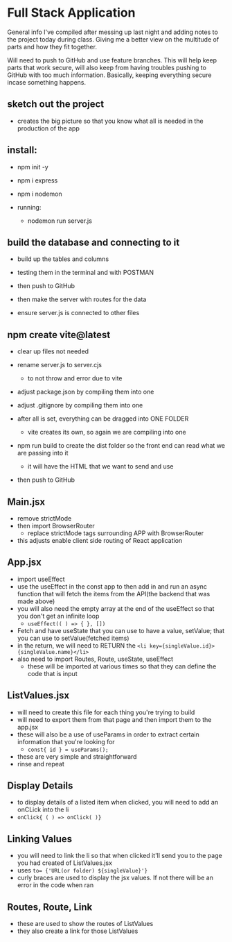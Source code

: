 # Full Stack Application

General info I've compiled after messing up last night 
and adding notes to the project today during class. 
Giving me a better view on the multitude of parts 
and how they fit together.

Will need to push to GitHub and use feature branches. 
This will help keep parts that work secure, will also 
keep from having troubles pushing to GitHub with too much 
information. Basically, keeping everything secure incase something happens.

## sketch out the project
  - creates the big picture so that you know what all
  is needed in the production of the app

## install:
  - npm init -y
  - npm i express
  - npm i nodemon

- running:
  - nodemon run server.js

## build the database and connecting to it

- build up the tables and columns

- testing them in the terminal and with POSTMAN

- then push to GitHub

- then make the server with routes for the data 

- ensure server.js is connected to other files

## npm create vite@latest
  - clear up files not needed
  - rename server.js to server.cjs 
    - to not throw and error due to vite
  - adjust package.json by compiling them into one
  - adjust .gitignore by compiling them into one
  
- after all is set, everything can be dragged into ONE FOLDER
  - vite creates its own, so again we are compiling into one

- npm run build to create the dist folder so the front end 
  can read what we are passing into it
  - it will have the HTML that we want to send and use

 - then push to GitHub

## Main.jsx
  - remove strictMode
  - then import BrowserRouter
    - replace strictMode tags surrounding APP
    with BrowserRouter
  - this adjusts enable client side routing of React application

## App.jsx
  - import useEffect
  - use the useEffect in the const app to then add in
  and run an async function that will fetch the items from 
  the API(the backend that was made above)
  - you will also need the empty array at the end of the useEffect
  so that you don't get an infinite loop
    - `useEffect(( ) => { }, [])`
  - Fetch and have useState that you can use to have a
  value, setValue; that you can use to setValue(fetched items)
  - in the return, we will need to RETURN the 
  `<li key={singleValue.id}>{singleValue.name}</li>`
  - also need to import Routes, Route, useState, useEffect
    - these will be imported at various times so that they can define 
    the code that is input

## ListValues.jsx
  - will need to create this file for each thing you're trying 
  to build
  - will need to export them from that page and then import them
  to the app.jsx
  - these will also be a use of useParams in order to extract 
  certain information that you're looking for
    - `const{ id } = useParams();`
  - these are very simple and straightforward
  - rinse and repeat

## Display Details
  - to display details of a listed item when clicked, you will need
  to add an onCLick into the li
  - `onClick{ ( ) => onClick( )}`

## Linking Values 
  - you will need to link the li so that when clicked it'll send you
  to the page you had created of ListValues.jsx
  - uses `to= {'URL(or folder) ${singleValue}'}`
  - curly braces are used to display the jsx values. If not there will 
  be an error in the code when ran

## Routes, Route, Link
  - these are used to show the routes of ListValues
  - they also create a link for those ListValues

